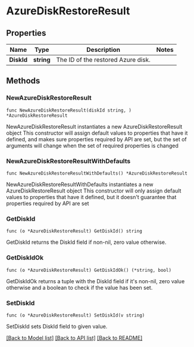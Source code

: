 # AzureDiskRestoreResult

## Properties

Name | Type | Description | Notes
------------ | ------------- | ------------- | -------------
**DiskId** | **string** | The ID of the restored Azure disk. | 

## Methods

### NewAzureDiskRestoreResult

`func NewAzureDiskRestoreResult(diskId string, ) *AzureDiskRestoreResult`

NewAzureDiskRestoreResult instantiates a new AzureDiskRestoreResult object
This constructor will assign default values to properties that have it defined,
and makes sure properties required by API are set, but the set of arguments
will change when the set of required properties is changed

### NewAzureDiskRestoreResultWithDefaults

`func NewAzureDiskRestoreResultWithDefaults() *AzureDiskRestoreResult`

NewAzureDiskRestoreResultWithDefaults instantiates a new AzureDiskRestoreResult object
This constructor will only assign default values to properties that have it defined,
but it doesn't guarantee that properties required by API are set

### GetDiskId

`func (o *AzureDiskRestoreResult) GetDiskId() string`

GetDiskId returns the DiskId field if non-nil, zero value otherwise.

### GetDiskIdOk

`func (o *AzureDiskRestoreResult) GetDiskIdOk() (*string, bool)`

GetDiskIdOk returns a tuple with the DiskId field if it's non-nil, zero value otherwise
and a boolean to check if the value has been set.

### SetDiskId

`func (o *AzureDiskRestoreResult) SetDiskId(v string)`

SetDiskId sets DiskId field to given value.



[[Back to Model list]](../README.md#documentation-for-models) [[Back to API list]](../README.md#documentation-for-api-endpoints) [[Back to README]](../README.md)


